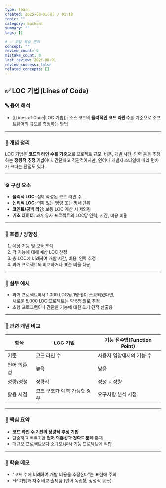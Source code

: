 ```yaml
---
type: learn
created: 2025-08-01(금) / 01:18
topic: ""
category: backend
summary: ""
tags: []

# ✅ 오답 복습 관리
concept: ""
review_count: 0
mistake_count: 0
last_review: 2025-08-01
review_success: false
related_concepts: []
---
```

## ✅ LOC 기법 (Lines of Code)

### 🔤 용어 해석  
- [[Lines of Code|LOC 기법]]: 소스 코드의 **물리적인 코드 라인 수**를 기준으로 소프트웨어의 규모를 측정하는 방법

---

### 📌 개념 정리  
LOC 기법은 **코드의 라인 수를 기준**으로 프로젝트 규모, 비용, 개발 시간, 인력 등을 추정하는 **정량적 추정 기법**이다. 간단하고 직관적이지만, 언어나 개발자 스타일에 따라 편차가 크다는 단점도 있다.

---

### ⚙️ 구성 요소  
- **물리적 LOC**: 실제 작성된 코드 라인 수  
- **논리적 LOC**: 의미 있는 명령 또는 명세 단위  
- **코멘트/공백 라인**: 보통 LOC 계산 시 제외됨  
- **기초 데이터**: 과거 유사 프로젝트의 LOC당 인력, 시간, 비용 비율

---

### 🧭 흐름 / 방향성  
1. 예상 기능 및 모듈 분석  
2. 각 기능에 대해 예상 LOC 산정  
3. 총 LOC에 비례하여 개발 시간, 비용, 인력 추정  
4. 과거 프로젝트와 비교하거나 표준 비율 적용

---

### 💬 실무 예시  
- 과거 프로젝트에서 1,000 LOC당 1명·월이 소요되었다면,  
  새로운 5,000 LOC 프로젝트는 약 5명·월로 추정  
- 소형 프로그램이나 간단한 기능에 대한 초기 견적 산출용

---

### 🔁 관련 개념 비교

| 항목         | LOC 기법                     | 기능 점수법(Function Point) |
|--------------|-------------------------------|-------------------------------|
| 기준         | 코드 라인 수                   | 사용자 입장에서의 기능 수    |
| 언어 의존성  | 높음                          | 낮음                          |
| 정량/정성    | 정량적                        | 정성 + 정량                   |
| 활용 시점    | 코드 구조가 예측 가능한 경우   | 요구사항 분석 시점           |

---

### 🎯 핵심 요약  
- **코드 라인 수 기반의 정량적 추정 기법**  
- 단순하고 빠르지만 **언어 의존성과 정확도 문제** 존재  
- 대규모 프로젝트보다 소규모/유사 기능 프로젝트에 적합

---

### 🧠 학습 메모  
- “코드 수에 비례하여 개발 비용을 추정한다”는 표현에 주의  
- FP 기법과 자주 비교 출제됨 (언어 독립성, 정성적 요소)
